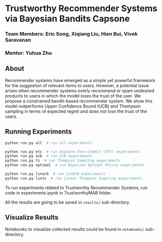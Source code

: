 # Trustworthy Recommender Systems via Bayesian Bandits Capsone

### Team Members: Eric Song, Xiqiang Liu, Hien Bui, Vivek Saravanan

### Mentor: Yuhua Zhu

## About
Recommender systems have emerged as a simple yet powerful framework for the suggestion of relevant items to users. However, a potential issue arises when recommender systems overly recommend or spam undesired products to users in which the model loses the trust of the user. We propose a constrained bandit-based recommender system. We show this model outperforms Upper Confidence Bound (UCB) and Thompson sampling in terms of expected regret and does not lose the trust of the users.

## Running Experiments
```bash
python run.py all  # run all experiments

python run.py etc  # run Explore-Then-Commit (ETC) experiments
python run.py ucb  # run UCB experiments
python run.py ts  # run Thompson Sampling experiments
python run.py optimal  # run Bayesian Optimal Policy experiments

python run.py linucb  # run LinUCB experiments
python run.py lints  # run Linear Thompson Sampling experiments
```

To run experiments related to Trustworthy Recommender Systems, run code in experiments.ipynb in TrustworthyMAB folder.

All the results are going to be saved in `results/` sub-directory.

## Visualize Results

Notebooks to visualize collected results could be found in `notebooks/` sub-directory.
